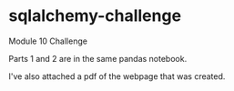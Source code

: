 # sqlalchemy-challenge
Module 10 Challenge

Parts 1 and 2 are in the same pandas notebook.

I've also attached a pdf of the webpage that was created.
